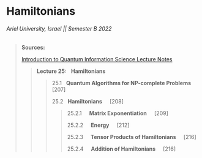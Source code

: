 # Hamiltonians

###### Ariel University, Israel || Semester B 2022

> **Sources:**
> 
> [Introduction to Quantum Information Science Lecture Notes](https://www.scottaaronson.com/qclec.pdf)
> 
>> **Lecture 25:** &nbsp; **Hamiltonians** <br/>
>> 
>>> 25.1 &nbsp; **Quantum Algorithms for NP-complete Problems** &nbsp; &nbsp; [207] <br/>
>>> 
>>> 25.2 &nbsp; **Hamiltonians** &nbsp; &nbsp; [208] <br/>
>>>> 25.2.1 &nbsp; &nbsp; **Matrix Exponentiation** &nbsp; &nbsp; [209] <br/>
>>>> 
>>>> 25.2.2 &nbsp; &nbsp; **Energy** &nbsp; &nbsp; [212] <br/>
>>>> 
>>>> 25.2.3 &nbsp; &nbsp; **Tensor Products of Hamiltonians** &nbsp; &nbsp; [216] <br/>
>>>> 
>>>> 25.2.4 &nbsp; &nbsp; **Addition of Hamiltonians** &nbsp; &nbsp; [216] <br/>

